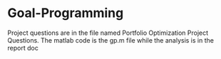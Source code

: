 # Goal-Programming
Project questions are in the file named Portfolio Optimization Project Questions. The matlab code is the gp.m file while the analysis is in the report doc
